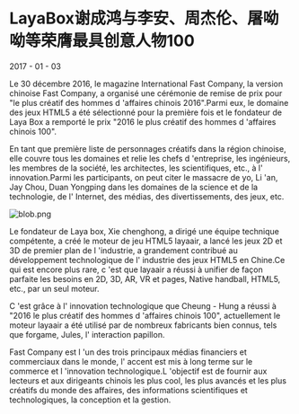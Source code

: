 # LayaBox谢成鸿与李安、周杰伦、屠呦呦等荣膺最具创意人物100

2017 - 01 - 03

Le 30 décembre 2016, le magazine International Fast Company, la version chinoise Fast Company, a organisé une cérémonie de remise de prix pour "le plus créatif des hommes d 'affaires chinois 2016".Parmi eux, le domaine des jeux HTML5 a été sélectionné pour la première fois et le fondateur de Laya Box a remporté le prix "2016 le plus créatif des hommes d 'affaires chinois 100".

En tant que première liste de personnages créatifs dans la région chinoise, elle couvre tous les domaines et relie les chefs d 'entreprise, les ingénieurs, les membres de la société, les architectes, les scientifiques, etc., à l' innovation.Parmi les participants, on peut citer le massacre de yo, Li 'an, Jay Chou, Duan Yongping dans les domaines de la science et de la technologie, de l' Internet, des médias, des divertissements, des jeux, etc.

![blob.png](http://www.layabox.com/uploadfile/image/20170103/1483446970966035.png)

Le fondateur de Laya box, Xie chenghong, a dirigé une équipe technique compétente, a créé le moteur de jeu HTML5 layaair, a lancé les jeux 2D et 3D de premier plan de l 'industrie, a grandement contribué au développement technologique de l' industrie des jeux HTML5 en Chine.Ce qui est encore plus rare, c 'est que layaair a réussi à unifier de façon parfaite les besoins en 2D, 3D, AR, VR et pages, Native handball, HTML5, etc., par un seul moteur.

C 'est grâce à l' innovation technologique que Cheung - Hung a réussi à "2016 le plus créatif des hommes d 'affaires chinois 100", actuellement le moteur layaair a été utilisé par de nombreux fabricants bien connus, tels que forgame, Jules, l' interaction papillon.

Fast Company est l 'un des trois principaux médias financiers et commerciaux dans le monde, l' accent est mis à long terme sur le commerce et l 'innovation technologique.L 'objectif est de fournir aux lecteurs et aux dirigeants chinois les plus cool, les plus avancés et les plus créatifs du monde des affaires, des informations scientifiques et technologiques, la conception et la gestion.
